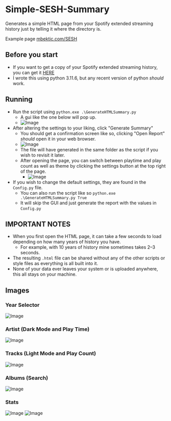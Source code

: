 # Simple-SESH-Summary
Generates a simple HTML page from your Spotify extended streaming history just by telling it where the directory is.

Example page [mbektic.com/SESH](https://mbektic.com/SESH/)

## Before you start
 - If you want to get a copy of your Spotify extended streaming history, you can get it [HERE](https://www.spotify.com/us/account/privacy/)
 - I wrote this using python 3.11.6, but any recent version of python _should_ work.


## Running
 - Run the script using `python.exe .\GenerateHTMLSummary.py`  
   - A gui like the one below will pop up. 
   - ![Image](https://github.com/user-attachments/assets/9a3a6dba-8583-4624-af91-2e94e6166606)
 - After altering the settings to your liking, click "Generate Summary"
   - You should get a confirmation screen like so, clicking "Open Report" _should_ open it in your web browser.
   - ![Image](https://github.com/user-attachments/assets/9804fe5d-7e23-4a8d-a02e-528ede041b65)
   - The file will have generated in the same folder as the script if you wish to revisit it later.
   - After opening the page, you can switch between playtime and play count as well as theme by clicking the settings button at the top right of the page.
     - ![Image](https://github.com/user-attachments/assets/8aadf1ed-289b-4e0b-95bd-a3e9b2928084)
 - If you wish to change the default settings, they are found in the `Config.py` file.
   - You can also run the script like so `python.exe .\GenerateHTMLSummary.py True`
   - It will skip the GUI and just generate the report with the values in `Config.py`


## IMPORTANT NOTES
- When you first open the HTML page, it can take a few seconds to load depending on how many years of history you have.
  - For example, with 10 years of history mine sometimes takes 2–3 seconds. 
- The resulting `.html` file can be shared without any of the other scripts or style files as everything is all built into it.
- None of your data ever leaves your system or is uploaded anywhere, this all stays on your machine.

## Images
### Year Selector
![Image](https://github.com/user-attachments/assets/0fa47626-5256-4a3e-a7cb-423226da9878)

### Artist (Dark Mode and Play Time)
![Image](https://github.com/user-attachments/assets/a2b84762-d564-44f0-90c4-3235670fb64a)

### Tracks (Light Mode and Play Count)
![Image](https://github.com/user-attachments/assets/40cc2892-69db-4ca8-b669-429ac6042b0e)

### Albums (Search)
![Image](https://github.com/user-attachments/assets/1a9ba192-1fc5-4cc6-b115-a5f57ebef6db)

### Stats
![Image](https://github.com/user-attachments/assets/0798f9eb-6d7c-4141-843f-c965f1b86c2c)
![Image](https://github.com/user-attachments/assets/bfa47186-ae50-4c73-a2b4-77e7fdf0b0db)